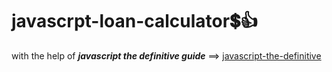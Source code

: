 # javascrpt-loan-calculator:heavy_dollar_sign::+1:                                                                                                                                                                                                                                                          
with the help of **_javascript the definitive guide_** ==>
<a href="https://www.oreilly.com/library/view/javascript-the-definitive/0596101996/">javascript-the-definitive</a>
 

